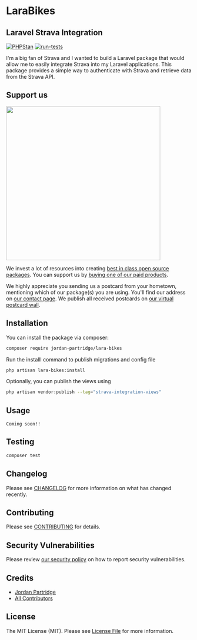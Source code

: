 # LaraBikes
## Laravel Strava Integration

[![PHPStan](https://github.com/jordanpartridge/lara-bikes/actions/workflows/phpstan.yml/badge.svg)](https://github.com/jordanpartridge/lara-bikes/actions/workflows/phpstan.yml)
[![run-tests](https://github.com/jordanpartridge/lara-bikes/actions/workflows/run-tests.yml/badge.svg?branch=master)](https://github.com/jordanpartridge/lara-bikes/actions/workflows/run-tests.yml)

I'm a big fan of Strava and I wanted to build a Laravel package that would allow me to easily integrate Strava into my
Laravel applications. This package provides a simple way to authenticate with Strava and retrieve data from the Strava
API.
## Support us

[<img src="https://github-ads.s3.eu-central-1.amazonaws.com/strava-integration.jpg?t=1" width="419px" />](https://spatie.be/github-ad-click/strava-integration)

We invest a lot of resources into creating [best in class open source packages](https://spatie.be/open-source). You can support us by [buying one of our paid products](https://spatie.be/open-source/support-us).

We highly appreciate you sending us a postcard from your hometown, mentioning which of our package(s) you are using. You'll find our address on [our contact page](https://spatie.be/about-us). We publish all received postcards on [our virtual postcard wall](https://spatie.be/open-source/postcards).

## Installation

You can install the package via composer:

```bash
composer require jordan-partridge/lara-bikes
```


Run the installl command to publish migrations and config file
```bash
php artisan lara-bikes:install
```



Optionally, you can publish the views using

```bash
php artisan vendor:publish --tag="strava-integration-views"
```

## Usage

```L
Coming soon!!
```

## Testing

```bash
composer test
```

## Changelog

Please see [CHANGELOG](CHANGELOG.md) for more information on what has changed recently.

## Contributing

Please see [CONTRIBUTING](CONTRIBUTING.md) for details.

## Security Vulnerabilities

Please review [our security policy](../../security/policy) on how to report security vulnerabilities.

## Credits

- [Jordan Partridge](https://github.com/jordanpartridge)
- [All Contributors](../../contributors)

## License

The MIT License (MIT). Please see [License File](LICENSE.md) for more information.
